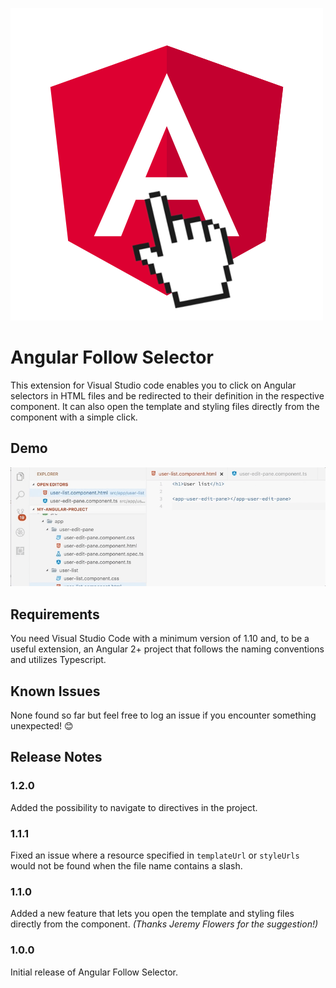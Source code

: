 ![Logo](images/logo.png)

# Angular Follow Selector

This extension for Visual Studio code enables you to click on Angular selectors in HTML files and be redirected to their definition in the respective component. It can also open the template and styling files directly from the component with a simple click.

## Demo

![Demo](images/demo.gif)

## Requirements

You need Visual Studio Code with a minimum version of 1.10 and, to be a useful extension, an Angular 2+ project that follows the naming conventions and utilizes Typescript.

## Known Issues

None found so far but feel free to log an issue if you encounter something unexpected! 😊

## Release Notes

### 1.2.0
Added the possibility to navigate to directives in the project.

### 1.1.1
Fixed an issue where a resource specified in `templateUrl` or `styleUrls` would not be found when the file name contains a slash.

### 1.1.0
Added a new feature that lets you open the template and styling files directly from the component.
_(Thanks Jeremy Flowers for the suggestion!)_

### 1.0.0
Initial release of Angular Follow Selector.
